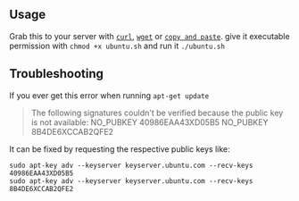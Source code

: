 ## Usage

Grab this to your server with [`curl`](../../raw/master/ubuntu.sh), [`wget`](../../raw/master/ubuntu.sh) or [`copy and paste`](../../raw/master/ubuntu.sh). give it executable permission with `chmod +x ubuntu.sh` and run it `./ubuntu.sh`

## Troubleshooting

If you ever get this error when running `apt-get update`

> The following signatures couldn't be verified because the public key is not available: NO_PUBKEY 40986EAA43XD05B5 NO_PUBKEY 8B4DE6XCCAB2QFE2

It can be fixed by requesting the respective public keys like:

```
sudo apt-key adv --keyserver keyserver.ubuntu.com --recv-keys 40986EAA43XD05B5
sudo apt-key adv --keyserver keyserver.ubuntu.com --recv-keys 8B4DE6XCCAB2QFE2
```
